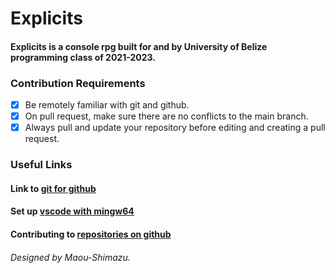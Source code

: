 # Explicits

#### Explicits is a console rpg built for and by University of Belize programming class of 2021-2023.
### Contribution Requirements
- [x] Be remotely familiar with git and github.
- [x] On pull request, make sure there are no conflicts to the main branch.
- [X] Always pull and update your repository before editing and creating a pull request.

### Useful Links
#### Link to [git for github](https://git-scm.com/downloads)
#### Set up [vscode with mingw64](https://www.youtube.com/watch?v=oQHdm6TpLsU)
#### Contributing to [repositories on github](https://youtu.be/b_aF5zk22cA?t=176)

###### Designed by Maou-Shimazu.